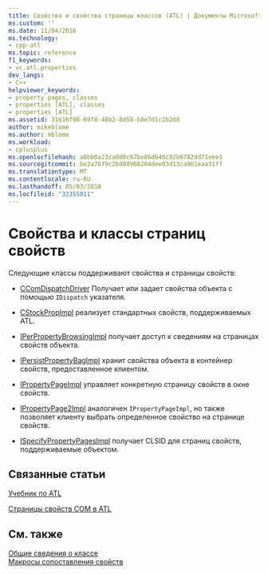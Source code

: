 ```yaml
---
title: Свойства и свойства страницы классов (ATL) | Документы Microsoft
ms.custom: ''
ms.date: 11/04/2016
ms.technology:
- cpp-atl
ms.topic: reference
f1_keywords:
- vc.atl.properties
dev_langs:
- C++
helpviewer_keywords:
- property pages, classes
- properties [ATL], classes
- properties [ATL]
ms.assetid: 31616f98-69f8-48b2-8d58-b8e7d1c2b2d8
author: mikeblome
ms.author: mblome
ms.workload:
- cplusplus
ms.openlocfilehash: a0bb0a23ca0d0c67be86db49c92b6782dd71eee1
ms.sourcegitcommit: be2a7679c2bd80968204dee03d13ca961eaa31ff
ms.translationtype: MT
ms.contentlocale: ru-RU
ms.lasthandoff: 05/03/2018
ms.locfileid: "32355011"
---
```

# <a name="properties-and-property-pages-classes"></a>Свойства и классы страниц свойств
Следующие классы поддерживают свойства и страницы свойств:  
  
-   [CComDispatchDriver](../atl/reference/atl-typedefs.md#ccomdispatchdriver) Получает или задает свойства объекта с помощью `IDispatch` указателя.  
  
-   [CStockPropImpl](../atl/reference/cstockpropimpl-class.md) реализует стандартных свойств, поддерживаемых ATL.  
  
-   [IPerPropertyBrowsingImpl](../atl/reference/iperpropertybrowsingimpl-class.md) получает доступ к сведениям на страницах свойств объекта.  
  
-   [IPersistPropertyBagImpl](../atl/reference/ipersistpropertybagimpl-class.md) хранит свойства объекта в контейнер свойств, предоставленное клиентом.  
  
-   [IPropertyPageImpl](../atl/reference/ipropertypageimpl-class.md) управляет конкретную страницу свойств в окне свойств.  
  
-   [IPropertyPage2Impl](../atl/reference/ipropertypage2impl-class.md) аналогичен `IPropertyPageImpl`, но также позволяет клиенту выбрать определенное свойство на странице свойств.  
  
-   [ISpecifyPropertyPagesImpl](../atl/reference/ispecifypropertypagesimpl-class.md) получает CLSID для страниц свойств, поддерживаемые объектом.  
  
## <a name="related-articles"></a>Связанные статьи  
 [Учебник по ATL](../atl/active-template-library-atl-tutorial.md)  
  
 [Страницы свойств COM в ATL](../atl/atl-com-property-pages.md)  
  
## <a name="see-also"></a>См. также  
 [Общие сведения о классе](../atl/atl-class-overview.md)   
 [Макросы сопоставления свойств](../atl/reference/property-map-macros.md)

